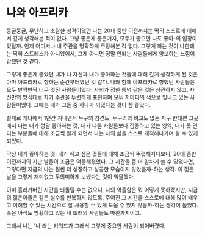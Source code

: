 # 나와 아프리카

둥글둥글, 무난하고 소탈한 성격이었던 나는 20대 중반 이전까지는 딱히 스스로에 대해서 깊게 생각해본 적이 없다. 그냥 좋은게 좋은거지, 모두가 좋으면 나도 좋아-의 입장이었달까. 언제 어디서나 내 주관을 명확하게 주장해본 적 없다. 그렇게 하는 것이 나한테는 딱히 스트레스가 아니었어서, 그게 아니면 정말 안되는 사람들에게 양보하는 느낌이 강했던 것 같다.&#x20;

그렇게 좋은게 좋았던 내가 나 자신과 내가 좋아하는 것들에 대해 깊게 생각하게 된 것은 아마 아프리카로 향하는 순간부터였던 것 같다. 나와 함께 아프리카로 향했던 사람들은 모두 반짝반짝 너무 멋진 사람들이었다. 사회가 정한 통념 같은 것은 상관하지 않고, 자신만의 방식대로 자기 주관을 뚜렷하게 표현하며 모두 저마다의 색으로 빛나고 있는 사람들이었다. 그때는 내가 그들 중 하나가 되었다는 것이 참 좋았다.&#x20;

실제로 케냐에서 1년간 지내면서 누구의 참견도, 누구와의 비교도 없는 지구 반대편 그곳에서 나는 내가 정말 좋아하는 것, 내가 다른 사람들보다 집중하고 있는 영역, 내가 못 견디는 부분들에 대해 조금씩 알게 되면서 나는 나의 삶을 스스로 개척해나가며 살 수 있게 되었다.&#x20;

막상 내가 좋아하는 것, 내가 하고 싶은 것들에 대해 조금씩 뚜렷해지다보니, 20대 중반 이전까지의 지난 날들이 조금은 억울해졌었다. 그 시간을 좀 더 알차게 쓸 수 있었다면, 그렇다면 지금의 나는 훨씬 더 성장하고 성공한 모습이지 않았을까-하는 생각. 이 젊은 날을 그렇게 재미없고 무의미하게 보냈다는 것이 억울했다.&#x20;

이미 흘러가버린 시간을 되돌릴 수는 없으니, 나의 억울함은 뭐 어떻게 못하겠지만, 지금의 젊은이들은 같은 실수를 반복하지 않도록, 주어진 그 시간을 스스로에 대해 많이 배우고 이해할 수 있는 시간으로 잘 사용할 수 있게 도울 수 있지 않을까-하는 생각이 들었다. 혹은 아직도 방황하고 있는 내 또래의 사람들도 마찬가지이고.&#x20;

그래서 나는 '나'라는 키워드가 그래서 그렇게 중요한 사람이 되어버렸다.&#x20;
